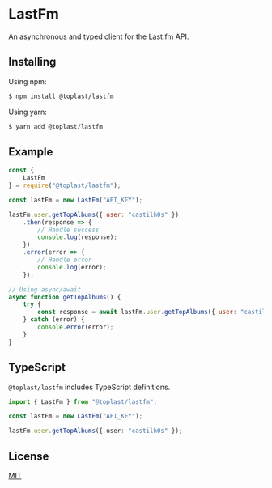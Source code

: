 # LastFm

An asynchronous and typed client for the Last.fm API.

## Installing

Using npm:

``` bash
$ npm install @toplast/lastfm
```

Using yarn:

``` bash
$ yarn add @toplast/lastfm
```

## Example

``` javascript
const {
    LastFm
} = require("@toplast/lastfm");

const lastFm = new LastFm("API_KEY");

lastFm.user.getTopAlbums({ user: "castilh0s" })
    .then(response => {
        // Handle success
        console.log(response);
    })
    .error(error => {
        // Handle error
        console.log(error);
    });

// Using async/await
async function getTopAlbums() {
    try {
        const response = await lastFm.user.getTopAlbums({ user: "castilh0s" })
    } catch (error) {
        console.error(error);
    }
}
```

## TypeScript

`@toplast/lastfm` includes TypeScript definitions.

``` typescript
import { LastFm } from "@toplast/lastfm";

const lastFm = new LastFm("API_KEY");

lastFm.user.getTopAlbums({ user: "castilh0s" });
```

## License

[MIT](LICENSE)
